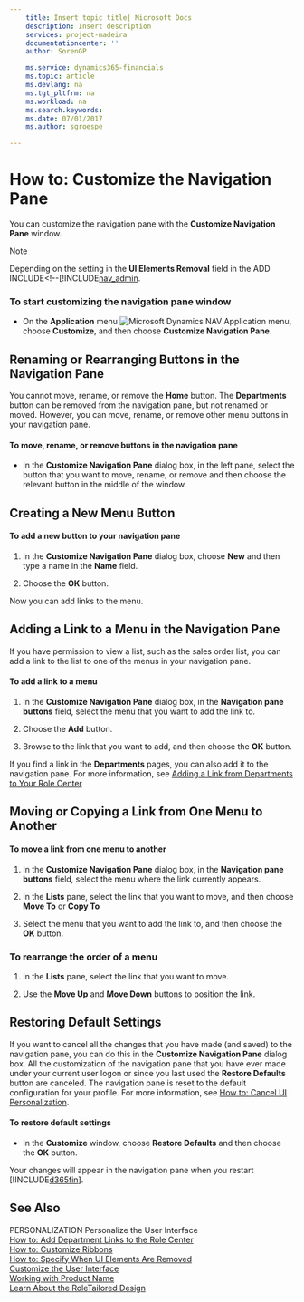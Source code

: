 ```yaml
---
    title: Insert topic title| Microsoft Docs
    description: Insert description
    services: project-madeira
    documentationcenter: ''
    author: SorenGP

    ms.service: dynamics365-financials
    ms.topic: article
    ms.devlang: na
    ms.tgt_pltfrm: na
    ms.workload: na
    ms.search.keywords:
    ms.date: 07/01/2017
    ms.author: sgroespe

---
```

# How to: Customize the Navigation Pane
You can customize the navigation pane with the **Customize Navigation Pane** window.  
  
> [!NOTE]  
>  Depending on the setting in the **UI Elements Removal** field in the ADD INCLUDE<!--[!INCLUDE[nav_admin](../../includes/How%20to:%20Specify%20When%20UI%20Elements%20Are%20Removed.md).  
  
### To start customizing the navigation pane window  
  
-   On the **Application** menu ![Microsoft Dynamics NAV Application menu](../media/rtc_applicationmenu.png "RTC\_ApplicationMenu"), choose **Customize**, and then choose **Customize Navigation Pane**.  
  
## Renaming or Rearranging Buttons in the Navigation Pane  
 You cannot move, rename, or remove the **Home** button. The **Departments** button can be removed from the navigation pane, but not renamed or moved. However, you can move, rename, or remove other menu buttons in your navigation pane.  
  
#### To move, rename, or remove buttons in the navigation pane  
  
-   In the **Customize Navigation Pane** dialog box, in the left pane, select the button that you want to move, rename, or remove and then choose the relevant button in the middle of the window.  
  
## Creating a New Menu Button  
  
#### To add a new button to your navigation pane  
  
1.  In the **Customize Navigation Pane** dialog box, choose **New** and then type a name in the **Name** field.  
  
2.  Choose the **OK** button.  
  
 Now you can add links to the menu.  
  
## Adding a Link to a Menu in the Navigation Pane  
 If you have permission to view a list, such as the sales order list, you can add a link to the list to one of the menus in your navigation pane.  
  
#### To add a link to a menu  
  
1.  In the **Customize Navigation Pane** dialog box, in the **Navigation pane buttons** field, select the menu that you want to add the link to.  
  
2.  Choose the **Add** button.  
  
3.  Browse to the link that you want to add, and then choose the **OK** button.  
  
 If you find a link in the **Departments** pages, you can also add it to the navigation pane. For more information, see [Adding a Link from Departments to Your Role Center](../how-to-add-department-links-to-the-role-center.md)  
  
## Moving or Copying a Link from One Menu to Another  
  
#### To move a link from one menu to another  
  
1.  In the **Customize Navigation Pane** dialog box, in the **Navigation pane buttons** field, select the menu where the link currently appears.  
  
2.  In the **Lists** pane, select the link that you want to move, and then choose **Move To** or **Copy To**  
  
3.  Select the menu that you want to add the link to, and then choose the **OK** button.  
  
### To rearrange the order of a menu  
  
1.  In the **Lists** pane, select the link that you want to move.  
  
2.  Use the **Move Up** and **Move Down** buttons to position the link.  
  
## Restoring Default Settings  
 If you want to cancel all the changes that you have made \(and saved\) to the navigation pane, you can do this in the **Customize Navigation Pane** dialog box. All the customization of the navigation pane that you have ever made under your current user logon or since you last used the **Restore Defaults** button are canceled. The navigation pane is reset to the default configuration for your profile. For more information, see [How to: Cancel UI Personalization](../how-to-cancel-ui-personalization.md).  
  
#### To restore default settings  
  
-   In the **Customize** window, choose **Restore Defaults** and then choose the **OK** button.  
  
 Your changes will appear in the navigation pane when you restart [!INCLUDE[d365fin](includes/d365fin_md.md)].  
  
## See Also  
 PERSONALIZATION Personalize the User Interface   
 [How to: Add Department Links to the Role Center](../how-to-add-department-links-to-the-role-center.md)   
 [How to: Customize Ribbons](../how-to-customize-ribbons.md)   
 [How to: Specify When UI Elements Are Removed](../How%20to:%20Specify%20When%20UI%20Elements%20Are%20Removed.md)   
 [Customize the User Interface](../customize-the-user-interface.md)   
 [Working with Product Name](../working-with-$-p_1-product-name-$-.md)   
 [Learn About the RoleTailored Design](../learn-about-the-roletailored-design.md)